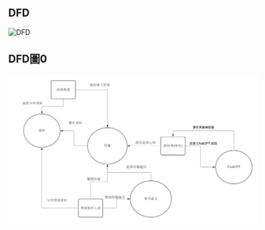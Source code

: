 ## DFD
![DFD](https://github.com/QzhangQ-Q/-/blob/main/Blank%20diagram(1).png)
## DFD圖0
![DFD圖0](https://github.com/QzhangQ-Q/-/blob/main/Blank%20diagram.png)


